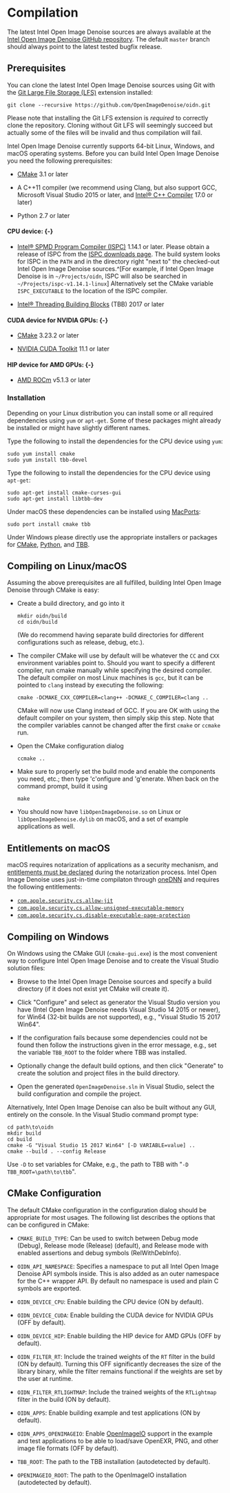 Compilation
===========

The latest Intel Open Image Denoise sources are always available at the
[Intel Open Image Denoise GitHub repository](http://github.com/OpenImageDenoise/oidn).
The default `master` branch should always point to the latest tested bugfix
release.

Prerequisites
-------------

You can clone the latest Intel Open Image Denoise sources using Git with the
[Git Large File Storage (LFS)](https://git-lfs.github.com/) extension installed:

    git clone --recursive https://github.com/OpenImageDenoise/oidn.git

Please note that installing the Git LFS extension is *required* to correctly
clone the repository. Cloning without Git LFS will seemingly succeed but
actually some of the files will be invalid and thus compilation will fail.

Intel Open Image Denoise currently supports 64-bit Linux, Windows, and macOS
operating systems. Before you can build Intel Open Image Denoise you need the
following prerequisites:

-   [CMake](http://www.cmake.org) 3.1 or later

-   A C++11 compiler (we recommend using Clang, but also support GCC, Microsoft
    Visual Studio 2015 or later, and
    [Intel® C++ Compiler](https://software.intel.com/en-us/c-compilers) 17.0 or
    later)

-   Python 2.7 or later

#### CPU device: {-}

-   [Intel® SPMD Program Compiler (ISPC)](http://ispc.github.io) 1.14.1 or
    later. Please obtain a release of ISPC from the [ISPC downloads
    page](https://ispc.github.io/downloads.html). The build system looks for
    ISPC in the `PATH` and in the directory right "next to" the checked-out
    Intel Open Image Denoise sources.^[For example, if Intel Open Image Denoise
    is in `~/Projects/oidn`, ISPC will also be searched in `~/Projects/ispc-v1.14.1-linux`]
    Alternatively set the CMake variable `ISPC_EXECUTABLE` to the location of
    the ISPC compiler.

-   [Intel® Threading Building Blocks](https://www.threadingbuildingblocks.org/)
    (TBB) 2017 or later

#### CUDA device for NVIDIA GPUs: {-}

-   [CMake](http://www.cmake.org) 3.23.2 or later

-   [NVIDIA CUDA Toolkit](https://developer.nvidia.com/cuda-toolkit) 11.1 or later

#### HIP device for AMD GPUs: {-}

-   [AMD ROCm](https://docs.amd.com) v5.1.3 or later

### Installation

Depending on your Linux distribution you can install some or all required
dependencies using `yum` or `apt-get`. Some of these packages might already be
installed or might have slightly different names.

Type the following to install the dependencies for the CPU device using `yum`:

    sudo yum install cmake
    sudo yum install tbb-devel

Type the following to install the dependencies for the CPU device using `apt-get`:

    sudo apt-get install cmake-curses-gui
    sudo apt-get install libtbb-dev

Under macOS these dependencies can be installed using
[MacPorts](http://www.macports.org/):

    sudo port install cmake tbb

Under Windows please directly use the appropriate installers or packages for
[CMake](https://cmake.org/download/),
[Python](https://www.python.org/downloads/),
and [TBB](https://github.com/01org/tbb/releases).


Compiling on Linux/macOS
------------------------

Assuming the above prerequisites are all fulfilled, building Intel Open Image
Denoise through CMake is easy:

-   Create a build directory, and go into it

        mkdir oidn/build
        cd oidn/build

    (We do recommend having separate build directories for different
    configurations such as release, debug, etc.).

-   The compiler CMake will use by default will be whatever the `CC` and
    `CXX` environment variables point to. Should you want to specify a
    different compiler, run cmake manually while specifying the desired
    compiler. The default compiler on most Linux machines is `gcc`, but
    it can be pointed to `clang` instead by executing the following:

        cmake -DCMAKE_CXX_COMPILER=clang++ -DCMAKE_C_COMPILER=clang ..

    CMake will now use Clang instead of GCC. If you are OK with using
    the default compiler on your system, then simply skip this step.
    Note that the compiler variables cannot be changed after the first
    `cmake` or `ccmake` run.

-   Open the CMake configuration dialog

        ccmake ..

-   Make sure to properly set the build mode and enable the components you
    need, etc.; then type 'c'onfigure and 'g'enerate. When back on the
    command prompt, build it using

        make

-   You should now have `libOpenImageDenoise.so` on Linux or
    `libOpenImageDenoise.dylib` on macOS, and a set of example applications
    as well.


Entitlements on macOS
---------------------

macOS requires notarization of applications as a security mechanism, and
[entitlements must be declared](https://developer.apple.com/documentation/bundleresources/entitlements)
during the notarization process.
Intel Open Image Denoise uses just-in-time compilaton through [oneDNN](https://github.com/oneapi-src/oneDNN) and requires the following entitlements:

-    [`com.apple.security.cs.allow-jit`](https://developer.apple.com/documentation/bundleresources/entitlements/com_apple_security_cs_allow-jit)
-    [`com.apple.security.cs.allow-unsigned-executable-memory`](https://developer.apple.com/documentation/bundleresources/entitlements/com_apple_security_cs_allow-unsigned-executable-memory)
-    [`com.apple.security.cs.disable-executable-page-protection`](https://developer.apple.com/documentation/bundleresources/entitlements/com_apple_security_cs_disable-executable-page-protection)


Compiling on Windows
--------------------

On Windows using the CMake GUI (`cmake-gui.exe`) is the most convenient way to
configure Intel Open Image Denoise and to create the Visual Studio solution
files:

-   Browse to the Intel Open Image Denoise sources and specify a build directory
    (if it does not exist yet CMake will create it).

-   Click "Configure" and select as generator the Visual Studio version you
    have (Intel Open Image Denoise needs Visual Studio 14 2015 or newer), for
    Win64 (32-bit builds are not supported), e.g., "Visual Studio 15 2017 Win64".

-   If the configuration fails because some dependencies could not be found
    then follow the instructions given in the error message, e.g., set the
    variable `TBB_ROOT` to the folder where TBB was installed.

-   Optionally change the default build options, and then click "Generate" to
    create the solution and project files in the build directory.

-   Open the generated `OpenImageDenoise.sln` in Visual Studio, select the
    build configuration and compile the project.


Alternatively, Intel Open Image Denoise can also be built without any GUI,
entirely on the console. In the Visual Studio command prompt type:

    cd path\to\oidn
    mkdir build
    cd build
    cmake -G "Visual Studio 15 2017 Win64" [-D VARIABLE=value] ..
    cmake --build . --config Release

Use `-D` to set variables for CMake, e.g., the path to TBB with "`-D
TBB_ROOT=\path\to\tbb`".


CMake Configuration
-------------------

The default CMake configuration in the configuration dialog should be appropriate
for most usages. The following list describes the options that can be configured
in CMake:

- `CMAKE_BUILD_TYPE`: Can be used to switch between Debug mode
  (Debug), Release mode (Release) (default), and Release mode with
  enabled assertions and debug symbols (RelWithDebInfo).

- `OIDN_API_NAMESPACE`: Specifies a namespace to put all Intel Open Image
  Denoise API symbols inside. This is also added as an outer namespace for the
  C++ wrapper API. By default no namespace is used and plain C symbols are
  exported.

- `OIDN_DEVICE_CPU`: Enable building the CPU device (ON by default).

- `OIDN_DEVICE_CUDA`: Enable building the CUDA device for NVIDIA GPUs (OFF by
  default).

- `OIDN_DEVICE_HIP`: Enable building the HIP device for AMD GPUs (OFF by
  default).

- `OIDN_FILTER_RT`: Include the trained weights of the `RT` filter in the build
  (ON by default). Turning this OFF significantly decreases the size of the
  library binary, while the filter remains functional if the weights are set by
  the user at runtime.

- `OIDN_FILTER_RTLIGHTMAP`: Include the trained weights of the `RTLightmap`
  filter in the build (ON by default).

- `OIDN_APPS`: Enable building example and test applications (ON by default).

- `OIDN_APPS_OPENIMAGEIO`: Enable [OpenImageIO](http://openimageio.org/)
  support in the example and test applications to be able to load/save
  OpenEXR, PNG, and other image file formats (OFF by default).

- `TBB_ROOT`: The path to the TBB installation (autodetected by default).

- `OPENIMAGEIO_ROOT`: The path to the OpenImageIO installation (autodetected by
  default).
